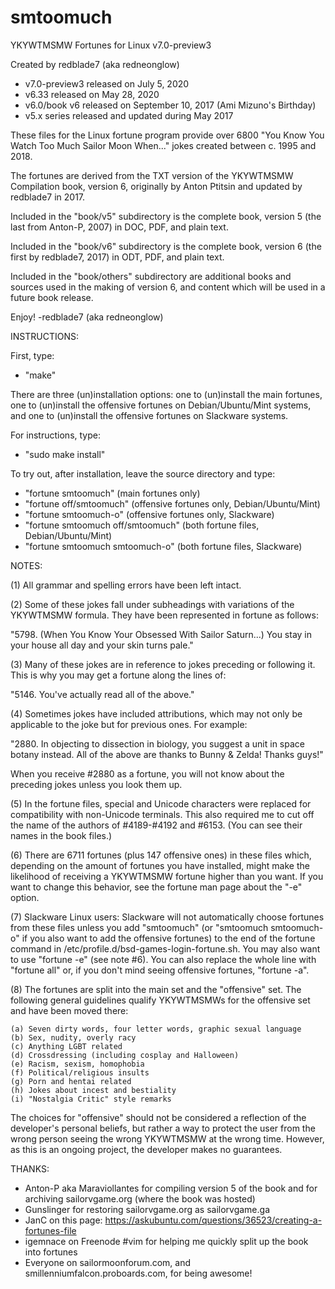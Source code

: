 # smtoomuch

YKYWTMSMW Fortunes for Linux v7.0-preview3

Created by redblade7 (aka redneonglow)

* v7.0-preview3 released on July 5, 2020
* v6.33 released on May 28, 2020
* v6.0/book v6 released on September 10, 2017 (Ami Mizuno's Birthday)
* v5.x series released and updated during May 2017

These files for the Linux fortune program provide over 6800 "You Know You Watch Too Much Sailor Moon When..." jokes created between c. 1995 and 2018.

The fortunes are derived from the TXT version of the YKYWTMSMW Compilation book, version 6, originally by Anton Ptitsin and updated by redblade7 in 2017.

Included in the "book/v5" subdirectory is the complete book, version 5 (the last from Anton-P, 2007) in DOC, PDF, and plain text.

Included in the "book/v6" subdirectory is the complete book, version 6 (the first by redblade7, 2017) in ODT, PDF, and plain text.

Included in the "book/others" subdirectory are additional books and sources used in the making of version 6, and content which will be used in a future book release.

Enjoy! -redblade7 (aka redneonglow)

INSTRUCTIONS:

First, type:
* "make"

There are three (un)installation options: one to (un)install the main fortunes, one to (un)install the offensive fortunes on Debian/Ubuntu/Mint systems, and one to (un)install the offensive fortunes on Slackware systems.

For instructions, type:

* "sudo make install"

To try out, after installation, leave the source directory and type:

* "fortune smtoomuch" (main fortunes only)
* "fortune off/smtoomuch" (offensive fortunes only, Debian/Ubuntu/Mint)
* "fortune smtoomuch-o" (offensive fortunes only, Slackware)
* "fortune smtoomuch off/smtoomuch" (both fortune files, Debian/Ubuntu/Mint)
* "fortune smtoomuch smtoomuch-o" (both fortune files, Slackware)

NOTES:

(1) All grammar and spelling errors have been left intact.

(2) Some of these jokes fall under subheadings with variations of the YKYWTMSMW formula. They have been represented in fortune as follows: 

"5798.	(When You Know Your Obsessed With Sailor Saturn...) You stay in your house all day and your skin turns pale."

(3) Many of these jokes are in reference to jokes preceding or following it. This is why you may get a fortune along the lines of:

"5146.	You've actually read all of the above."

(4) Sometimes jokes have included attributions, which may not only be applicable to the joke but for previous ones. For example:

"2880.	In objecting to dissection in biology, you suggest a unit in space botany instead. All of the above are thanks to Bunny & Zelda! Thanks guys!"

When you receive #2880 as a fortune, you will not know about the preceding jokes unless you look them up.

(5) In the fortune files, special and Unicode characters were replaced for compatibility with non-Unicode terminals. This also required me to cut off the name of the authors of #4189-#4192 and #6153. (You can see their names in the book files.)

(6) There are 6711 fortunes (plus 147 offensive ones) in these files which, depending on the amount of fortunes you have installed, might make the likelihood of receiving a YKYWTMSMW fortune higher than you want. If you want to change this behavior, see the fortune man page about the "-e" option.

(7) Slackware Linux users: Slackware will not automatically choose fortunes from these files unless you add "smtoomuch" (or "smtoomuch smtoomuch-o" if you also want to add the offensive fortunes) to the end of the fortune command in /etc/profile.d/bsd-games-login-fortune.sh. You may also want to use "fortune -e" (see note #6). You can also replace the whole line with "fortune all" or, if you don't mind seeing offensive fortunes, "fortune -a".

(8) The fortunes are split into the main set and the "offensive" set. The following general guidelines qualify YKYWTMSMWs for the offensive set and have been moved there:

	(a) Seven dirty words, four letter words, graphic sexual language
	(b) Sex, nudity, overly racy
	(c) Anything LGBT related
	(d) Crossdressing (including cosplay and Halloween)
	(e) Racism, sexism, homophobia
	(f) Political/religious insults
	(g) Porn and hentai related
	(h) Jokes about incest and bestiality
	(i) "Nostalgia Critic" style remarks

The choices for "offensive" should not be considered a reflection of the developer's personal beliefs, but rather a way to protect the user from the wrong person seeing the wrong YKYWTMSMW at the wrong time. However, as this is an ongoing project, the developer makes no guarantees.

THANKS:

* Anton-P aka Maraviollantes for compiling version 5 of the book and for archiving sailorvgame.org (where the book was hosted)
* Gunslinger for restoring sailorvgame.org as sailorvgame.ga
* JanC on this page: https://askubuntu.com/questions/36523/creating-a-fortunes-file
* igemnace on Freenode #vim for helping me quickly split up the book into fortunes
* Everyone on sailormoonforum.com, and smillenniumfalcon.proboards.com, for being awesome!
